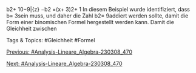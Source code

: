b2+ 10−9|{z}
−b2
=(x+ 3)2+ 1
In diesem Beispiel wurde identifiziert, dass b= 3sein muss, und daher die Zahl b2= 9addiert werden
sollte, damit die Form einer binomischen Formel hergestellt werden kann. Damit die Gleichheit zwischen

   Tags & Topics:
   #Gleichheit
   #Formel

[Previous: #Analysis-Lineare_Algebra-230308_470](Analysis-Lineare_Algebra-230308_470.md)

[Next: #Analysis-Lineare_Algebra-230308_470](Analysis-Lineare_Algebra-230308_470.md)